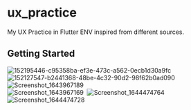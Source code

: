 # ux_practice

My UX Practice in Flutter ENV inspired from different sources.

## Getting Started

![152195446-c95358ba-ef3e-473c-a562-0ecb1d30a9fc](https://user-images.githubusercontent.com/51162058/152508148-bf42820f-67b4-4d6d-8afb-2df08f6726d8.png)
&nbsp;![152127547-b2441368-48be-4c32-90d2-98f62b0ad090](https://user-images.githubusercontent.com/51162058/152508187-9378d201-a7ac-4181-82a8-f5ab838df7b3.png)
&nbsp;![Screenshot_1643967189](https://user-images.githubusercontent.com/51162058/152507132-945ff261-9cc0-4c9f-8383-842bdc74df82.png)<br/>![Screenshot_1643967169](https://user-images.githubusercontent.com/51162058/152507284-653eccc2-a56d-45ad-9e17-93d6786f21f4.png)&nbsp;
![Screenshot_1644474764](https://user-images.githubusercontent.com/51162058/153351172-ea865979-2004-4382-9624-5093ee8449e9.png)&nbsp;
![Screenshot_1644474728](https://user-images.githubusercontent.com/51162058/153351211-ef596b70-0d08-45a3-9169-6faf8c09583b.png)
